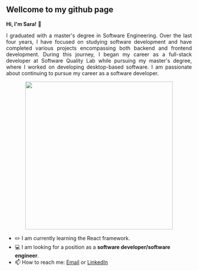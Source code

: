 ## Wellcome to my github page
**Hi, I'm Sara!** :clap: <br />
<p align="justify">
I graduated with a master's degree in Software Engineering. Over the last four years, I have focused on studying software development and have completed various projects encompassing both backend and frontend development. During this journey, I began my career as a full-stack developer at Software Quality Lab while pursuing my master's degree, where I worked on developing desktop-based software. I am passionate about continuing to pursue my career as a software developer.
</p>
<div align="center">
  <img src="https://github.com/SaraBolouriB/SaraBolouriBazaz/blob/main/Software%20Developersoftware.gif"  wwidth="800" height="400"/>
</div>

- :pencil2: I am currently learning the React framework.
- :computer: I am looking for a position as a **software developer/software engineer**.
- :mailbox: How to reach me: [Email](boloorisara@gmail.com) or [LinkedIn](https://www.linkedin.com/in/sara-bolouri-bazaz/)

